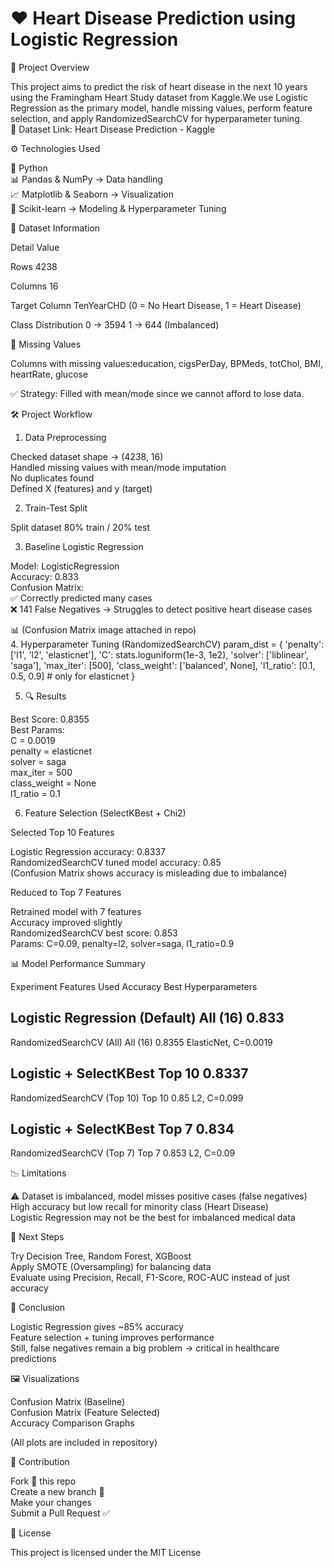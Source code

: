 ❤️ Heart Disease Prediction using Logistic Regression
============================================================


📌 Project Overview

This project aims to predict the risk of heart disease in the next 10 years using the Framingham Heart Study dataset from Kaggle.We use Logistic Regression as the primary model, handle missing values, perform feature selection, and apply RandomizedSearchCV for hyperparameter tuning.  
🔗 Dataset Link: Heart Disease Prediction - Kaggle

⚙️ Technologies Used


🐍 Python  
📊 Pandas & NumPy → Data handling  
📈 Matplotlib & Seaborn → Visualization  
🤖 Scikit-learn → Modeling & Hyperparameter Tuning


📂 Dataset Information




Detail
Value



Rows
4238


Columns
16


Target Column
TenYearCHD (0 = No Heart Disease, 1 = Heart Disease)


Class Distribution
0 → 3594  1 → 644 (Imbalanced)


🔎 Missing Values

Columns with missing values:education, cigsPerDay, BPMeds, totChol, BMI, heartRate, glucose  

✅ Strategy: Filled with mean/mode since we cannot afford to lose data.



🛠️ Project Workflow

1. Data Preprocessing

Checked dataset shape → (4238, 16)  
Handled missing values with mean/mode imputation  
No duplicates found  
Defined X (features) and y (target)

2. Train-Test Split

Split dataset 80% train / 20% test

3. Baseline Logistic Regression

Model: LogisticRegression  
Accuracy: 0.833  
Confusion Matrix:  
✅ Correctly predicted many cases  
❌ 141 False Negatives → Struggles to detect positive heart disease cases



📊 (Confusion Matrix image attached in repo)  
4. Hyperparameter Tuning (RandomizedSearchCV)
param_dist = {
    'penalty': ['l1', 'l2', 'elasticnet'],
    'C': stats.loguniform(1e-3, 1e2),
    'solver': ['liblinear', 'saga'],
    'max_iter': [500],
    'class_weight': ['balanced', None],
    'l1_ratio': [0.1, 0.5, 0.9]  # only for elasticnet
}

5. 🔍 Results

Best Score: 0.8355  
Best Params:  
C = 0.0019  
penalty = elasticnet  
solver = saga  
max_iter = 500  
class_weight = None  
l1_ratio = 0.1



6. Feature Selection (SelectKBest + Chi2)

Selected Top 10 Features  

Logistic Regression accuracy: 0.8337  
RandomizedSearchCV tuned model accuracy: 0.85  
(Confusion Matrix shows accuracy is misleading due to imbalance)


Reduced to Top 7 Features  

Retrained model with 7 features  
Accuracy improved slightly  
RandomizedSearchCV best score: 0.853  
Params: C=0.09, penalty=l2, solver=saga, l1_ratio=0.9




📊 Model Performance Summary




Experiment
Features Used
Accuracy
Best Hyperparameters



Logistic Regression (Default)
All (16)
0.833
-


RandomizedSearchCV (All)
All (16)
0.8355
ElasticNet, C=0.0019


Logistic + SelectKBest
Top 10
0.8337
-


RandomizedSearchCV (Top 10)
Top 10
0.85
L2, C=0.099


Logistic + SelectKBest
Top 7
0.834
-


RandomizedSearchCV (Top 7)
Top 7
0.853
L2, C=0.09



📉 Limitations


⚠️ Dataset is imbalanced, model misses positive cases (false negatives)  
High accuracy but low recall for minority class (Heart Disease)  
Logistic Regression may not be the best for imbalanced medical data


🚀 Next Steps


Try Decision Tree, Random Forest, XGBoost  
Apply SMOTE (Oversampling) for balancing data  
Evaluate using Precision, Recall, F1-Score, ROC-AUC instead of just accuracy


📌 Conclusion


Logistic Regression gives ~85% accuracy  
Feature selection + tuning improves performance  
Still, false negatives remain a big problem → critical in healthcare predictions


🖼️ Visualizations


Confusion Matrix (Baseline)  
Confusion Matrix (Feature Selected)  
Accuracy Comparison Graphs

(All plots are included in repository)  

🤝 Contribution


Fork 🍴 this repo  
Create a new branch 🌿  
Make your changes  
Submit a Pull Request ✅


📜 License

This project is licensed under the MIT License
